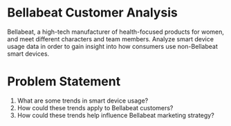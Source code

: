 # Bellabeat Customer Analysis
Bellabeat, a high-tech manufacturer of health-focused products for women, and meet different characters and team members.
Analyze smart device usage data in order to gain insight into how consumers use non-Bellabeat smart devices.
# Problem Statement
1. What are some trends in smart device usage?
2. How could these trends apply to Bellabeat customers?
3. How could these trends help influence Bellabeat marketing strategy?
